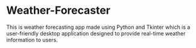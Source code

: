 # Weather-Forecaster
This is weather forecasting app made using Python and Tkinter which is a user-friendly desktop application designed to provide real-time weather information to users.
